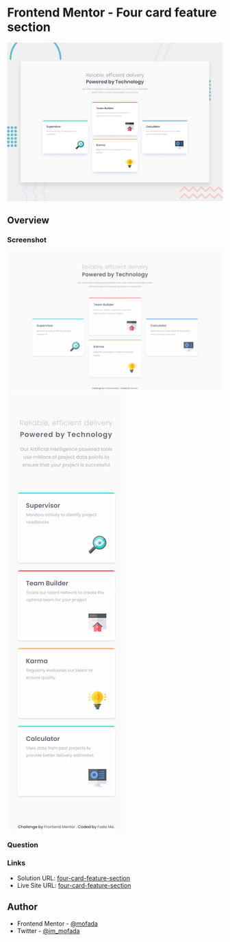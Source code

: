 # Frontend Mentor - Four card feature section

![Design preview for the Four card feature section coding challenge](./design/desktop-preview.jpg)

## Overview

### Screenshot

![screenshot](screenshot/screenshot.png)
![screenshot-mobile](screenshot/screenshot-mobile.png)

### Question

### Links

- Solution URL: [four-card-feature-section](https://www.frontendmentor.io/solutions/four-card-feature-section-with-grid-dv8ol4FUMh)
- Live Site URL: [four-card-feature-section](https://mofada.github.io/frontend-mentor/challenges/four-card-feature-section/)

## Author

- Frontend Mentor - [@mofada](https://www.frontendmentor.io/profile/mofada)
- Twitter - [@im_mofada](https://x.com/im_mofada)
